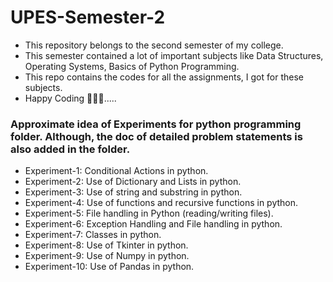 # UPES-Semester-2
- This repository belongs to the second semester of my college.
- This semester contained a lot of important subjects like Data Structures, Operating Systems, Basics of Python Programming.
- This repo contains the codes for all the assignments, I got for these subjects.
- Happy Coding 🧑🏻‍💻.....



### Approximate idea of Experiments for python programming folder. Although, the doc of detailed problem statements is also added in the folder.
- Experiment-1: Conditional Actions in python.
- Experiment-2: Use of Dictionary and Lists in python.
- Experiment-3: Use of string and substring in python.
- Experiment-4: Use of functions and recursive functions in python.
- Experiment-5: File handling in Python (reading/writing files).
- Experiment-6: Exception Handling and File handling in python.
- Experiment-7: Classes in python.
- Experiment-8: Use of Tkinter in python.
- Experiment-9: Use of Numpy in python.
- Experiment-10: Use of Pandas in python.



